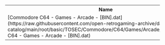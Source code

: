 <table>
<tr><th>Name</th><th>Size</th></tr>
<tr><td>[Commodore C64 - Games - Arcade - [BIN].dat](https://raw.githubusercontent.com/open-retrogaming-archive/dat-catalog/main/root/basic/TOSEC/Commodore/C64/Games/Arcade/[BIN]/Commodore C64 - Games - Arcade - [BIN].dat)</td><td>20792</td></tr>
</table>
